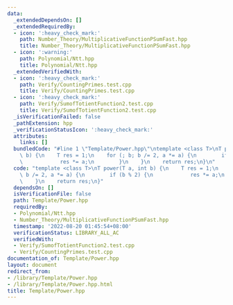 ```yaml
---
data:
  _extendedDependsOn: []
  _extendedRequiredBy:
  - icon: ':heavy_check_mark:'
    path: Number_Theory/MultiplicativeFunctionPSumFast.hpp
    title: Number_Theory/MultiplicativeFunctionPSumFast.hpp
  - icon: ':warning:'
    path: Polynomial/Ntt.hpp
    title: Polynomial/Ntt.hpp
  _extendedVerifiedWith:
  - icon: ':heavy_check_mark:'
    path: Verify/CountingPrimes.test.cpp
    title: Verify/CountingPrimes.test.cpp
  - icon: ':heavy_check_mark:'
    path: Verify/SumofTotientFunction2.test.cpp
    title: Verify/SumofTotientFunction2.test.cpp
  _isVerificationFailed: false
  _pathExtension: hpp
  _verificationStatusIcon: ':heavy_check_mark:'
  attributes:
    links: []
  bundledCode: "#line 1 \"Template/Power.hpp\"\ntemplate <class T>\nT power(T a, int\
    \ b) {\n    T res = 1;\n    for (; b; b /= 2, a *= a) {\n        if (b % 2) {\n\
    \            res *= a;\n        }\n    }\n    return res;\n}\n"
  code: "template <class T>\nT power(T a, int b) {\n    T res = 1;\n    for (; b;\
    \ b /= 2, a *= a) {\n        if (b % 2) {\n            res *= a;\n        }\n\
    \    }\n    return res;\n}"
  dependsOn: []
  isVerificationFile: false
  path: Template/Power.hpp
  requiredBy:
  - Polynomial/Ntt.hpp
  - Number_Theory/MultiplicativeFunctionPSumFast.hpp
  timestamp: '2022-08-20 01:45:54+08:00'
  verificationStatus: LIBRARY_ALL_AC
  verifiedWith:
  - Verify/SumofTotientFunction2.test.cpp
  - Verify/CountingPrimes.test.cpp
documentation_of: Template/Power.hpp
layout: document
redirect_from:
- /library/Template/Power.hpp
- /library/Template/Power.hpp.html
title: Template/Power.hpp
---
```

